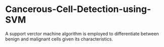 # Cancerous-Cell-Detection-using-SVM
A support verctor machine algorithm is employed to differentiate between benign and malignant cells given its characteristics.
